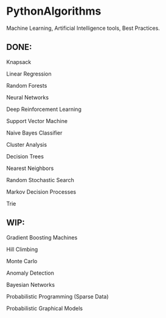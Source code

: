 # PythonAlgorithms

Machine Learning, Artificial Intelligence
tools, Best Practices.

## DONE:

Knapsack

Linear Regression

Random Forests

Neural Networks

Deep Reinforcement Learning

Support Vector Machine

Naive Bayes Classifier

Cluster Analysis

Decision Trees

Nearest Neighbors

Random Stochastic Search

Markov Decision Processes

Trie

## WIP:

Gradient Boosting Machines

Hill Climbing

Monte Carlo

Anomaly Detection

Bayesian Networks

Probabilistic Programming (Sparse Data)

Probabilistic Graphical Models

